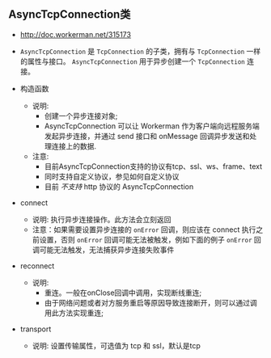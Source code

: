 ## AsyncTcpConnection类
* http://doc.workerman.net/315173

* `AsyncTcpConnection` 是 `TcpConnection` 的子类，拥有与 `TcpConnection` 一样的属性与接口。 `AsyncTcpConnection` 用于异步创建一个 `TcpConnection` 连接。

* 构造函数
    * 说明: 
        * 创建一个异步连接对象;
        * AsyncTcpConnection 可以让 Workerman 作为客户端向远程服务端发起异步连接，并通过 send 接口和 onMessage 回调异步发送和处理连接上的数据.
    * 注意:
        * 目前AsyncTcpConnection支持的协议有tcp、ssl、ws、frame、text
        * 同时支持自定义协议，参见如何自定义协议
        * 目前 *不支持* http 协议的 AsyncTcpConnection

* connect
    * 说明: 执行异步连接操作。此方法会立刻返回
    * 注意：如果需要设置异步连接的 `onError` 回调，则应该在 connect 执行之前设置，否则 `onError` 回调可能无法被触发，例如下面的例子 `onError` 回调可能无法触发，无法捕获异步连接失败事件

* reconnect
    * 说明:
        * 重连。一般在onClose回调中调用，实现断线重连;
        * 由于网络问题或者对方服务重启等原因导致连接断开，则可以通过调用此方法实现重连;

* transport
    * 说明: 设置传输属性，可选值为 tcp 和 ssl，默认是tcp

